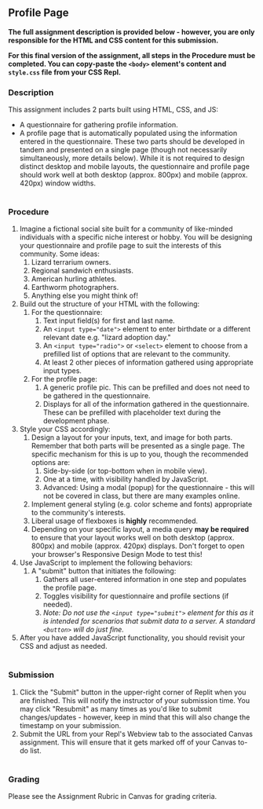 ## Profile Page

**The full assignment description is provided below - however, you are only responsible for the HTML and CSS content for this submission.**

**For this final version of the assignment, all steps in the Procedure must be completed. You can copy-paste the `<body>` element's content and `style.css` file from your CSS Repl.**

### Description
This assignment includes 2 parts built using HTML, CSS, and JS:
- A questionnaire for gathering profile information.
- A profile page that is automatically populated using the information entered in the questionnaire.
These two parts should be developed in tandem and presented on a single page (though not necessarily simultaneously, more details below). While it is not required to design distinct desktop and mobile layouts, the questionnaire and profile page should work well at both desktop (approx. 800px) and mobile (approx. 420px) window widths.
<br><br>
### Procedure
1. Imagine a fictional social site built for a community of like-minded individuals with a specific niche interest or hobby. You will be designing your questionnaire and profile page to suit the interests of this community. Some ideas:
	1. Lizard terrarium owners.
	2. Regional sandwich enthusiasts.
	3. American hurling athletes.
	4. Earthworm photographers.
	5. Anything else you might think of!
2. Build out the structure of your HTML with the following:
	1. For the questionnaire:
		1. Text input field(s) for first and last name.
		2. An `<input type="date">` element to enter birthdate or a different relevant date e.g. "lizard adoption day."
		3. An `<input type="radio">` or `<select>` element to choose from a prefilled list of options that are relevant to the community. 
		4. At least 2 other pieces of information gathered using appropriate input types.
	2. For the profile page:
		1. A generic profile pic. This can be prefilled and does not need to be gathered in the questionnaire.
		2. Displays for all of the information gathered in the questionnaire. These can be prefilled with placeholder text during the development phase.
3. Style your CSS accordingly:
	1. Design a layout for your inputs, text, and image for both parts. Remember that both parts will be presented as a single page. The specific mechanism for this is up to you, though the recommended options are:
		1. Side-by-side (or top-bottom when in mobile view).
		2. One at a time, with visibility handled by JavaScript.
		3. Advanced: Using a modal (popup) for the questionnaire - this will not be covered in class, but there are many examples online.
	2. Implement general styling (e.g. color scheme and fonts) appropriate to the community's interests.
	3. Liberal usage of flexboxes is **highly** recommended.
	4. Depending on your specific layout, a media query **may be required** to ensure that your layout works well on both desktop (approx. 800px) and mobile (approx. 420px) displays. Don't forget to open your browser's Responsive Design Mode to test this!
4. Use JavaScript to implement the following behaviors:
	1. A "submit" button that initiates the following:
		1. Gathers all user-entered information in one step and populates the profile page.
		2. Toggles visibility for questionnaire and profile sections (if needed).
		3. *Note: Do not use the `<input type="submit">` element for this as it is intended for scenarios that submit data to a server. A standard `<button>` will do just fine.*
5. After you have added JavaScript functionality, you should revisit your CSS and adjust as needed.
<br><br>
### Submission
1. Click the "Submit" button in the upper-right corner of Replit when you are finished. This will notify the instructor of your submission time. You may click "Resubmit" as many times as you'd like to submit changes/updates - however, keep in mind that this will also change the timestamp on your submission.
2. Submit the URL from your Repl's Webview tab to the associated Canvas assignment. This will ensure that it gets marked off of your Canvas to-do list.
<br><br>
### Grading
Please see the Assignment Rubric in Canvas for grading criteria.